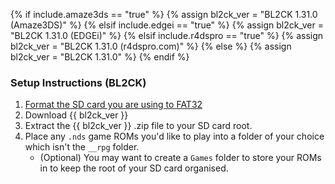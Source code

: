 {% if include.amaze3ds == "true" %}
{% assign bl2ck_ver = "BL2CK 1.31.0 (Amaze3DS)" %}
{% elsif include.edgei == "true" %}
{% assign bl2ck_ver = "BL2CK 1.31.0 (EDGEi)" %}
{% elsif include.r4dspro == "true" %}
{% assign bl2ck_ver = "BL2CK 1.31.0 (r4dspro.com)" %}
{% else %}
{% assign bl2ck_ver = "BL2CK 1.31.0" %}
{% endif %}

### Setup Instructions (BL2CK)
1. [Format the SD card you are using to FAT32](https://dsi.cfw.guide/sd-card-setup.html)
1. Download {{ bl2ck_ver }}
1. Extract the {{ bl2ck_ver }} .zip file to your SD card root.
1. Place any `.nds` game ROMs you'd like to play into a folder of your choice which isn't the `__rpg` folder.
    - (Optional) You may want to create a `Games` folder to store your ROMs in to keep the root of your SD card organised.